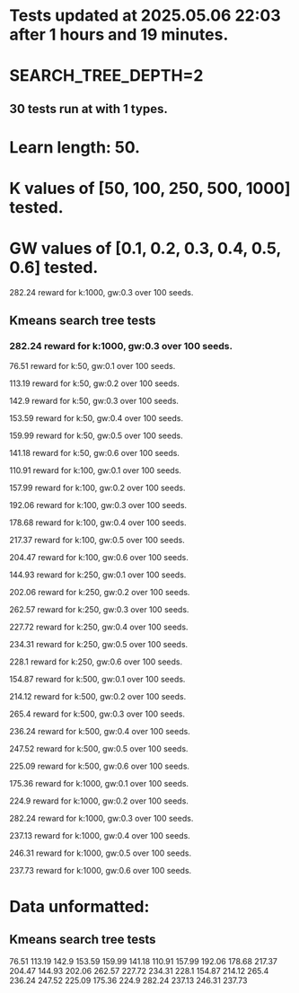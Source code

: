 # Tests updated at 2025.05.06 22:03 after 1 hours and 19 minutes.
# SEARCH_TREE_DEPTH=2

## 30 tests run at with 1 types.
# Learn length: 50.
# K values of [50, 100, 250, 500, 1000] tested.
# GW values of [0.1, 0.2, 0.3, 0.4, 0.5, 0.6] tested.

282.24 reward for k:1000, gw:0.3 over 100 seeds.


## Kmeans search tree tests
### 282.24 reward for k:1000, gw:0.3 over 100 seeds.

76.51 reward for k:50, gw:0.1 over 100 seeds.

113.19 reward for k:50, gw:0.2 over 100 seeds.

142.9 reward for k:50, gw:0.3 over 100 seeds.

153.59 reward for k:50, gw:0.4 over 100 seeds.

159.99 reward for k:50, gw:0.5 over 100 seeds.

141.18 reward for k:50, gw:0.6 over 100 seeds.

110.91 reward for k:100, gw:0.1 over 100 seeds.

157.99 reward for k:100, gw:0.2 over 100 seeds.

192.06 reward for k:100, gw:0.3 over 100 seeds.

178.68 reward for k:100, gw:0.4 over 100 seeds.

217.37 reward for k:100, gw:0.5 over 100 seeds.

204.47 reward for k:100, gw:0.6 over 100 seeds.

144.93 reward for k:250, gw:0.1 over 100 seeds.

202.06 reward for k:250, gw:0.2 over 100 seeds.

262.57 reward for k:250, gw:0.3 over 100 seeds.

227.72 reward for k:250, gw:0.4 over 100 seeds.

234.31 reward for k:250, gw:0.5 over 100 seeds.

228.1 reward for k:250, gw:0.6 over 100 seeds.

154.87 reward for k:500, gw:0.1 over 100 seeds.

214.12 reward for k:500, gw:0.2 over 100 seeds.

265.4 reward for k:500, gw:0.3 over 100 seeds.

236.24 reward for k:500, gw:0.4 over 100 seeds.

247.52 reward for k:500, gw:0.5 over 100 seeds.

225.09 reward for k:500, gw:0.6 over 100 seeds.

175.36 reward for k:1000, gw:0.1 over 100 seeds.

224.9 reward for k:1000, gw:0.2 over 100 seeds.

282.24 reward for k:1000, gw:0.3 over 100 seeds.

237.13 reward for k:1000, gw:0.4 over 100 seeds.

246.31 reward for k:1000, gw:0.5 over 100 seeds.

237.73 reward for k:1000, gw:0.6 over 100 seeds.


# Data unformatted:



## Kmeans search tree tests
76.51
113.19
142.9
153.59
159.99
141.18
110.91
157.99
192.06
178.68
217.37
204.47
144.93
202.06
262.57
227.72
234.31
228.1
154.87
214.12
265.4
236.24
247.52
225.09
175.36
224.9
282.24
237.13
246.31
237.73
